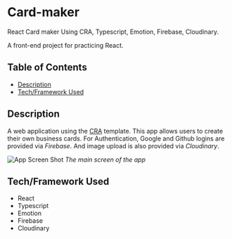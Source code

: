 # Card-maker
React Card maker Using CRA, Typescript, Emotion, Firebase, Cloudinary.

A front-end project for practicing React.

## Table of Contents
- [Description](#description)
- [Tech/Framework Used](#techframework-used)


## Description

A web application using the [CRA](https://github.com/facebook/create-react-app/tree/main/packages/cra-template-typescript) template. This app allows users to create their own business cards. For Authentication, Google and Github logins are provided via *Firebase*. And image upload is also provided via *Cloudinary*.

![App Screen Shot](https://user-images.githubusercontent.com/44644821/152649023-59d6c1de-8aa6-4b6c-ab6a-cdc74e36dba1.png)
*The main screen of the app*



## Tech/Framework Used
* React
* Typescript
* Emotion
* Firebase
* Cloudinary
